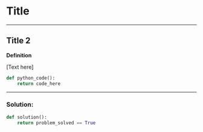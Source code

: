 # Title

---

## Title 2

**Definition**

[Text here]

```python
def python_code():
	return code_here
```

---

### Solution:

```python
def solution():
	return problem_solved == True
```
